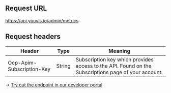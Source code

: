 ## Request URL
https://api.yuuvis.io/admin/metrics

## Request headers
| Header                    | Type   | Meaning                                                                                             |
|---------------------------|--------|-----------------------------------------------------------------------------------------------------|
| Ocp-Apim-Subscription-Key | String | Subscription key which provides access to the API. Found on the Subscriptions page of your account. |

&rarr; [Try out the endpoint in our developer portal](https://developer.yuuvis.com/Apis/Endpoints/admin-api)
